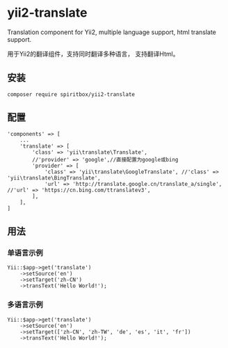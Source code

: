 # yii2-translate
Translation component for Yii2, multiple language support, html translate support.

用于Yii2的翻译组件，支持同时翻译多种语言， 支持翻译Html。

## 安装
    composer require spiritbox/yii2-translate

## 配置
    'components' => [
        ...
        'translate' => [
            'class' => 'yii\translate\Translate',
            //'provider' => 'google',//直接配置为google或bing
            'provider' => [
                'class' => 'yii\translate\GoogleTranslate', //'class' => 'yii\translate\BingTranslate',
                'url' => 'http://translate.google.cn/translate_a/single', //'url' => 'https://cn.bing.com/ttranslatev3',
            ],
        ],
    ]
## 用法
### 单语言示例
    Yii::$app->get('translate')
        ->setSource('en')
        ->setTarget('zh-CN')
        ->transText('Hello World!');

### 多语言示例
    Yii::$app->get('translate')
        ->setSource('en')
        ->setTarget(['zh-CN', 'zh-TW', 'de', 'es', 'it', 'fr'])
        ->transText('Hello World!');
            